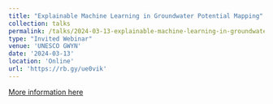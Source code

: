 ```yaml
---
title: "Explainable Machine Learning in Groundwater Potential Mapping"
collection: talks
permalink: /talks/2024-03-13-explainable-machine-learning-in-groundwater-potent
type: "Invited Webinar"
venue: 'UNESCO GWYN'
date: '2024-03-13'
location: 'Online'
url: 'https://rb.gy/ue0vik'
---
```


[More information here](https://rb.gy/ue0vik)
